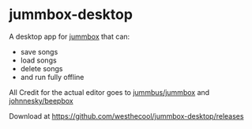 # jummbox-desktop
 
A desktop app for [jummbox](https://github.com/jummbus/jummbox) that can:
- save songs
- load songs
- delete songs
- and run fully offline

All Credit for the actual editor goes to [jummbus/jummbox](https://github.com/jummbus/jummbox) and [johnnesky/beepbox](https://github.com/johnnesky/beepbox)

Download at https://github.com/westhecool/jummbox-desktop/releases